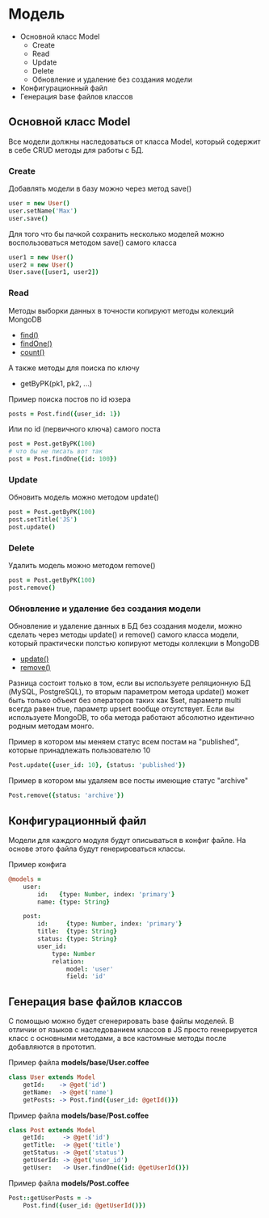 Модель
======

- Основной класс Model
  - Create
  - Read
  - Update
  - Delete
  - Обновление и удаление без создания модели
- Конфигурационный файл
- Генерация base файлов классов

## Основной класс Model

Все модели должны наследоваться от класса Model, который содержит в себе CRUD методы для работы с БД.

### Create

Добавлять модели в базу можно через метод save()

```coffeescript
user = new User()
user.setName('Max')
user.save()
```

Для того что бы пачкой сохранить несколько моделей можно воспользоваться методом save() самого класса
```coffeescript
user1 = new User()
user2 = new User()
User.save([user1, user2])
```

### Read

Методы выборки данных в точности копируют методы колекций MongoDB

- [find()](http://docs.mongodb.org/manual/reference/method/db.collection.find/)
- [findOne()](http://docs.mongodb.org/manual/reference/method/db.collection.findOne/)
- [count()](http://docs.mongodb.org/manual/reference/method/db.collection.count/)

А также методы для поиска по ключу

- getByPK(pk1, pk2, ...)

Пример поиска постов по id юзера
```coffeescript
posts = Post.find({user_id: 1})
```
Или по id (первичного ключа) самого поста
```coffeescript
post = Post.getByPK(100)
# что бы не писать вот так
post = Post.findOne({id: 100})
```

### Update

Обновить модель можно методом update()
```coffeescript
post = Post.getByPK(100)
post.setTitle('JS')
post.update()
```

### Delete

Удалить модель можно методом remove()
```coffeescript
post = Post.getByPK(100)
post.remove()
```

### Обновление и удаление без создания модели

Обновление и удаление данных в БД без создания модели, можно сделать через методы update() и remove() самого класса модели, который практически полстью копируют методы коллекции в MongoDB

- [update()](http://docs.mongodb.org/manual/reference/method/db.collection.update/)
- [remove()](http://docs.mongodb.org/manual/reference/method/db.collection.remove/)

Разница состоит только в том, если вы используете реляционную БД (MySQL, PostgreSQL), то вторым параметром метода update() может быть только объект без операторов таких как $set, параметр multi всегда равен true, параметр upsert вообще отсутствует.
Если вы используете MongoDB, то оба метода работают абсолютно идентично родным методам монго.

Пример в котором мы меняем статус всем постам на "published", которые принадлежать пользователю 10
```coffeescript
Post.update({user_id: 10}, {status: 'published'})
```
Пример в котором мы удаляем все посты имеющие статус "archive"
```coffeescript
Post.remove({status: 'archive'})
```

## Конфигурационный файл

Модели для каждого модуля будут описываться в конфиг файле.
На основе этого файла будут генерироваться классы.

Пример конфига
```coffeescript
@models =
    user:
        id:   {type: Number, index: 'primary'}
        name: {type: String}

    post:
        id:     {type: Number, index: 'primary'}
        title:  {type: String}
        status: {type: String}
        user_id:
            type: Number
            relation:
                model: 'user'
                field: 'id'
```

## Генерация base файлов классов

С помощью можно будет сгенерировать base файлы моделей.
В отличии от языков с наследованием классов в JS просто генерируется класс с основными методами, а все кастомные методы после добавляются в прототип.

Пример файла **models/base/User.coffee**
```coffeescript
class User extends Model
    getId:    -> @get('id')
    getName:  -> @get('name')
    getPosts: -> Post.find({user_id: @getId()})
```
Пример файла **models/base/Post.coffee**
```coffeescript
class Post extends Model
    getId:     -> @get('id')
    getTitle:  -> @get('title')
    getStatus: -> @get('status')
    getUserId: -> @get('user_id')
    getUser:   -> User.findOne({id: @getUserId()})
```
Пример файла **models/Post.coffee**
```coffeescript
Post::getUserPosts = ->
    Post.find({user_id: @getUserId()})
```